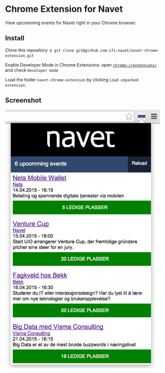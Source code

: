 Chrome Extension for Navet
==========================

View upcomming events for Navet right in your Chrome browser.

## Install
Clone this repository: `$ git clone git@github.com:ifi-navet/navet-chrome-extension.git`

Enable Developer Mode in Chrome Extensions: open [`chrome://extensions/`](chrome://extensions/) and check `Developer mode`

Load the folder `navet-chrome-extension` by clicking `Load unpacked extension`.

## Screenshot

![Screenshot](https://raw.githubusercontent.com/ifi-navet/navet-chrome-extension/master/screenshot.png)
